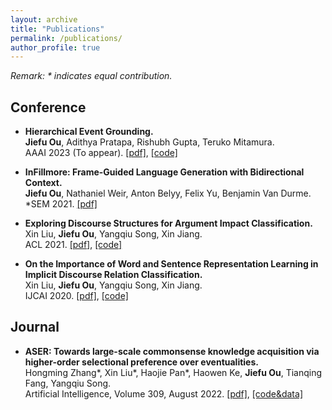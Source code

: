 ```yaml
---
layout: archive
title: "Publications"
permalink: /publications/
author_profile: true
---
```


*Remark: \* indicates equal contribution.*

## Conference

- **Hierarchical Event Grounding.**\
**Jiefu Ou**, Adithya Pratapa, Rishubh Gupta, Teruko Mitamura.\
AAAI 2023 (To appear). [[pdf]](https://arxiv.org/abs/2302.04197), [[code]](https://github.com/JefferyO/Hierarchical-Event-Grounding)

- **InFillmore: Frame-Guided Language Generation with Bidirectional Context.**\
**Jiefu Ou**, Nathaniel Weir, Anton Belyy, Felix Yu, Benjamin Van Durme.\
\*SEM 2021. [[pdf]](https://aclanthology.org/2021.starsem-1.12/)

- **Exploring Discourse Structures for Argument Impact Classification.**\
Xin Liu, **Jiefu Ou**, Yangqiu Song, Xin Jiang.\
ACL 2021. [[pdf]](https://aclanthology.org/2021.acl-long.306/), [[code]](https://github.com/HKUST-KnowComp/DisCOC)

- **On the Importance of Word and Sentence Representation Learning in Implicit Discourse Relation Classification.**\
Xin Liu, **Jiefu Ou**, Yangqiu Song, Xin Jiang.\
IJCAI 2020. [[pdf]](https://www.ijcai.org/proceedings/2020/0530), [[code]](https://github.com/HKUST-KnowComp/BMGF-RoBERTa)

## Journal

- **ASER: Towards large-scale commonsense knowledge acquisition via higher-order selectional preference over eventualities.**\
Hongming Zhang\*, Xin Liu\*, Haojie Pan\*, Haowen Ke, **Jiefu Ou**, Tianqing Fang, Yangqiu Song.\
Artificial Intelligence, Volume 309, August 2022. [[pdf]](https://arxiv.org/abs/2104.02137), [[code&data]](https://github.com/HKUST-KnowComp/ASER)
